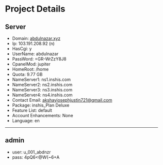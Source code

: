 # Project Details
## Server
- Domain: [abdulnazar.xyz](abdulnazar.xyz)
- Ip: 103.191.208.92 (n)
- HasCgi: y
- UserName: abdulnazar
- PassWord: =GR-WrZzY8J8
- CpanelMod: jupiter
- HomeRoot: /home
- Quota: 9.77 GB
- NameServer1: ns1.inshis.com
- NameServer2: ns2.inshis.com
- NameServer3: ns3.inshis.com
- NameServer4: ns4.inshis.com
- Contact Email: akshayjosephjustin721@gmail.com
- Package: inshis_Plan Deluxe
- Feature List: default
- Account Enhancements: None
- Language: en
---
## admin
- user: u_001_abdnzr
- pass: 4pQ6<@W{~6+A
